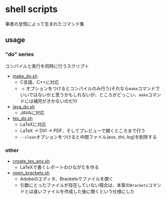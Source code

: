 # shell scripts
筆者の怠惰によって生まれたコマンド集

## usage
### "do" series
コンパイルと実行を同時に行うスクリプト
- [make_do.sh](https://github.com/KoiShin/shell_scripts/blob/master/make_do.sh)
    - C言語、C++に対応
    - `-c` オプションをつけるとコンパイルのみ行う(それなら`make`コマンドでいいではないかと思うかもしれないが、ところがどっこい、`make`コマンドには補完がきかないのだ!!)
- [java_do.sh](https://github.com/KoiShin/shell_scripts/blob/master/java_do.sh)
    - JAVAに対応
- [tex_do.sh](https://github.com/KoiShin/shell_scripts/blob/master/tex_do.sh)
    - LaTeXに対応
    - LaTeX -> DVI -> PDF、そしてプレビューで開くところまで行う
    - `--clean`オプションをつけると中間ファイル(aux, dvi, log)を削除する

### other
- [create_tex_env.sh](https://github.com/KoiShin/shell_scripts/blob/master/create_tex_template/create_tex_env.sh)
    - LaTeXで書くレポートのひながたを作る
- [open_brackets.sh](https://github.com/KoiShin/shell_scripts/blob/master/open_brackets.sh)
    - Adobeのエディタ、Bracketsでファイルを開く
    - 引数にとったファイルが存在していない場合は、本家の`Brackets`コマンドとは違いファイルを作成した後に開くという仕様にした
